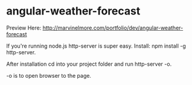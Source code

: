 # angular-weather-forecast

Preview Here: http://marvinelmore.com/portfolio/dev/angular-weather-forecast

If you're running node.js http-server is super easy. Install: npm install -g http-server. 

After installation cd into your project folder and run http-server -o. 

-o is to open browser to the page.

